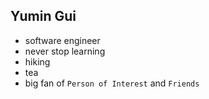 ## Yumin Gui
 - software engineer
 - never stop learning
 - hiking
 - tea
 - big fan of `Person of Interest` and `Friends`

